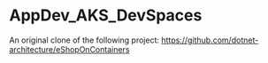 # AppDev_AKS_DevSpaces
An original clone of the following project: https://github.com/dotnet-architecture/eShopOnContainers
